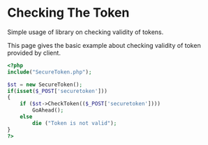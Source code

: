 # Checking The Token
Simple usage of library on checking validity of tokens.

This page gives the basic example about checking validity of token provided by client.

```PHP
<?php
include("SecureToken.php");

$st = new SecureToken();
if(isset($_POST['securetoken']))
{
    if ($st->CheckToken(($_POST['securetoken'])))
        GoAhead();
    else
        die ("Token is not valid");
}
?>
```
